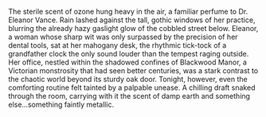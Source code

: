 The sterile scent of ozone hung heavy in the air, a familiar perfume to Dr. Eleanor Vance.  Rain lashed against the tall, gothic windows of her practice, blurring the already hazy gaslight glow of the cobbled street below.  Eleanor, a woman whose sharp wit was only surpassed by the precision of her dental tools, sat at her mahogany desk, the rhythmic tick-tock of a grandfather clock the only sound louder than the tempest raging outside.  Her office, nestled within the shadowed confines of Blackwood Manor, a Victorian monstrosity that had seen better centuries, was a stark contrast to the chaotic world beyond its sturdy oak door.  Tonight, however, even the comforting routine felt tainted by a palpable unease.  A chilling draft snaked through the room, carrying with it the scent of damp earth and something else…something faintly metallic.

